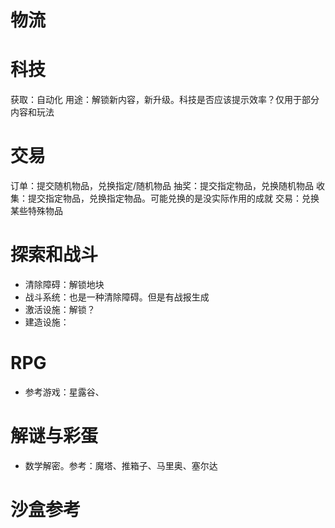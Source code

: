 

# 物流


# 科技

获取：自动化
用途：解锁新内容，新升级。科技是否应该提示效率？仅用于部分内容和玩法


# 交易

订单：提交随机物品，兑换指定/随机物品
抽奖：提交指定物品，兑换随机物品
收集：提交指定物品，兑换指定物品。可能兑换的是没实际作用的成就
交易：兑换某些特殊物品



# 探索和战斗

* 清除障碍：解锁地块
* 战斗系统：也是一种清除障碍。但是有战报生成
* 激活设施：解锁？
* 建造设施：



# RPG

* 参考游戏：星露谷、


# 解谜与彩蛋

* 数学解密。参考：魔塔、推箱子、马里奥、塞尔达



# 沙盒参考

